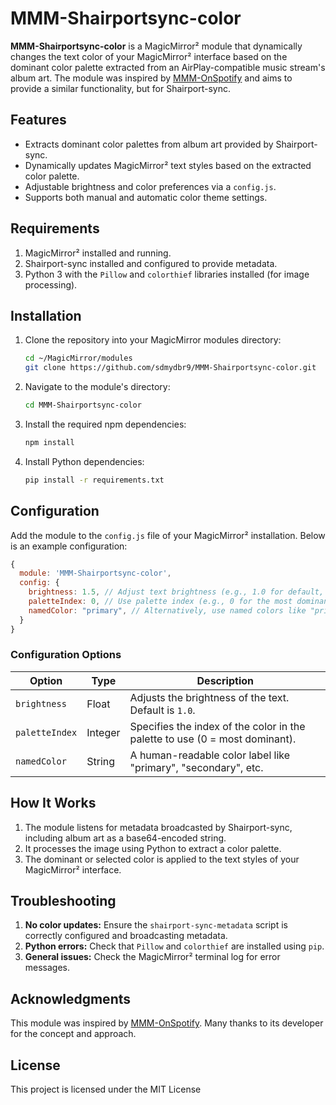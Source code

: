 # MMM-Shairportsync-color

**MMM-Shairportsync-color** is a MagicMirror² module that dynamically changes the text color of your MagicMirror² interface based on the dominant color palette extracted from an AirPlay-compatible music stream's album art. The module was inspired by [MMM-OnSpotify](https://github.com/Fabrizz/MMM-OnSpotify) and aims to provide a similar functionality, but for Shairport-sync.

## Features

- Extracts dominant color palettes from album art provided by Shairport-sync.
- Dynamically updates MagicMirror² text styles based on the extracted color palette.
- Adjustable brightness and color preferences via a `config.js`.
- Supports both manual and automatic color theme settings.

## Requirements

1. MagicMirror² installed and running.
2. Shairport-sync installed and configured to provide metadata.
3. Python 3 with the `Pillow` and `colorthief` libraries installed (for image processing).

## Installation

1. Clone the repository into your MagicMirror modules directory:
   ```bash
   cd ~/MagicMirror/modules
   git clone https://github.com/sdmydbr9/MMM-Shairportsync-color.git
   ```

2. Navigate to the module's directory:
   ```bash
   cd MMM-Shairportsync-color
   ```

3. Install the required npm dependencies:
   ```bash
   npm install
   ```

4. Install Python dependencies:
   ```bash
   pip install -r requirements.txt
   ```

## Configuration

Add the module to the `config.js` file of your MagicMirror² installation. Below is an example configuration:

```javascript
{
  module: 'MMM-Shairportsync-color',
  config: {
    brightness: 1.5, // Adjust text brightness (e.g., 1.0 for default, 1.5 for brighter)
    paletteIndex: 0, // Use palette index (e.g., 0 for the most dominant color)
    namedColor: "primary", // Alternatively, use named colors like "primary" or "accent"
  }
}
```

### Configuration Options

| Option         | Type    | Description                                                                 |
|----------------|---------|-----------------------------------------------------------------------------|
| `brightness`   | Float   | Adjusts the brightness of the text. Default is `1.0`.                       |
| `paletteIndex` | Integer | Specifies the index of the color in the palette to use (0 = most dominant). |
| `namedColor`   | String  | A human-readable color label like "primary", "secondary", etc.             |

## How It Works

1. The module listens for metadata broadcasted by Shairport-sync, including album art as a base64-encoded string.
2. It processes the image using Python to extract a color palette.
3. The dominant or selected color is applied to the text styles of your MagicMirror² interface.

## Troubleshooting

1. **No color updates:** Ensure the `shairport-sync-metadata` script is correctly configured and broadcasting metadata.
2. **Python errors:** Check that `Pillow` and `colorthief` are installed using `pip`.
3. **General issues:** Check the MagicMirror² terminal log for error messages.

## Acknowledgments

This module was inspired by [MMM-OnSpotify](https://github.com/Fabrizz/MMM-OnSpotify). Many thanks to its developer for the concept and approach.

## License

This project is licensed under the MIT License 

